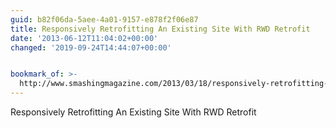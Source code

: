 ```yaml
---
guid: b82f06da-5aee-4a01-9157-e878f2f06e87
title: Responsively Retrofitting An Existing Site With RWD Retrofit
date: '2013-06-12T11:04:02+00:00'
changed: '2019-09-24T14:44:07+00:00'


bookmark_of: >-
  http://www.smashingmagazine.com/2013/03/18/responsively-retrofitting-an-existing-site-with-rwd-retrofit/
---
```



Responsively Retrofitting An Existing Site With RWD Retrofit
